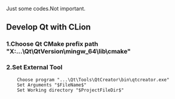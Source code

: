 Just some codes.Not important.  
  
## Develop Qt with CLion  
  
### 1.Choose Qt CMake prefix path "X:\...\Qt\QtVersion\mingw_64\lib\cmake"  
  
### 2.Set External Tool  
        Choose program "...\Qt\Tools\QtCreator\bin\qtcreator.exe"  
        Set Arguments "$FileName$"  
        Set Working directory "$ProjectFileDir$"  
